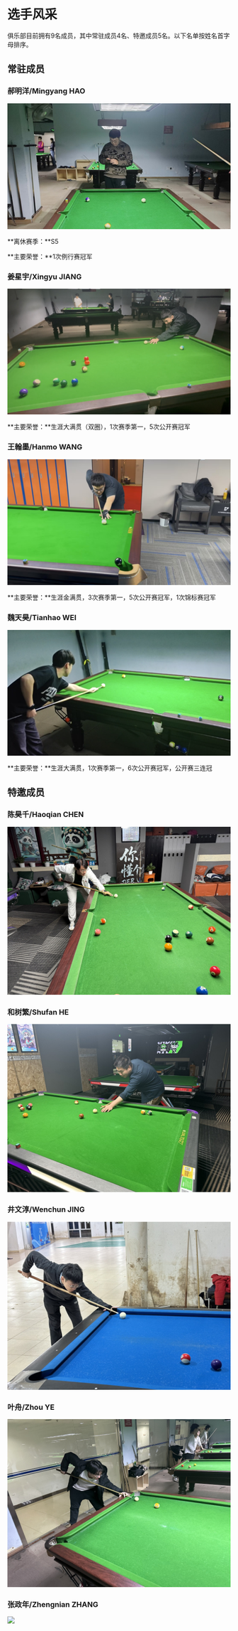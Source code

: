 # 选手风采

俱乐部目前拥有9名成员，其中常驻成员4名、特邀成员5名。以下名单按姓名首字母排序。

## 常驻成员

### 郝明洋/Mingyang HAO

![](./img/haomingyang.jpg)

**离休赛季：**S5

**主要荣誉：**1次例行赛冠军

### 姜星宇/Xingyu JIANG

![](./img/jiangxingyu.jpg)

**主要荣誉：**生涯大满贯（双圈），1次赛季第一，5次公开赛冠军

### 王翰墨/Hanmo WANG

![](./img/wanghanmo.jpg)

**主要荣誉：**生涯金满贯，3次赛季第一，5次公开赛冠军，1次锦标赛冠军

### 魏天昊/Tianhao WEI

![](./img/weitianhao.jpg)

**主要荣誉：**生涯大满贯，1次赛季第一，6次公开赛冠军，公开赛三连冠

## 特邀成员

### 陈昊千/Haoqian CHEN

![](./img/chenhaoqian.jpg)

### 和树繁/Shufan HE

![](./img/heshufan.jpg)

### 井文淳/Wenchun JING

![](./img/jingwenchun.jpg)

### 叶舟/Zhou YE

![](./img/yezhou.jpg)

### 张政年/Zhengnian ZHANG

![](./img/zhangzhengnian.jpg)